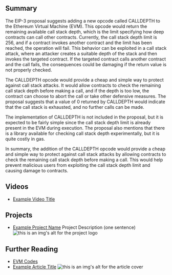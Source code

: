 ## Summary

The EIP-3 proposal suggests adding a new opcode called CALLDEPTH to the Ethereum Virtual Machine (EVM). This opcode would return the remaining available call stack depth, which is the limit specifying how deep contracts can call other contracts. Currently, the call stack depth limit is 256, and if a contract invokes another contract and the limit has been reached, the operation will fail. This behavior can be exploited in a call stack attack, where an attacker creates a suitable depth of the stack and then invokes the targeted contract. If the targeted contract calls another contract and the call fails, the consequences could be damaging if the return value is not properly checked.

The CALLDEPTH opcode would provide a cheap and simple way to protect against call stack attacks. It would allow contracts to check the remaining call stack depth before making a call, and if the depth is too low, the contract can choose to abort the call or take other defensive measures. The proposal suggests that a value of 0 returned by CALLDEPTH would indicate that the call stack is exhausted, and no further calls can be made.

The implementation of CALLDEPTH is not included in the proposal, but it is expected to be fairly simple since the call stack depth limit is already present in the EVM during execution. The proposal also mentions that there is a library available for checking call stack depth experimentally, but it is quite costly in gas.

In summary, the addition of the CALLDEPTH opcode would provide a cheap and simple way to protect against call stack attacks by allowing contracts to check the remaining call stack depth before making a call. This would help prevent malicious users from exploiting the call stack depth limit and causing damage to contracts.

## Videos

- [Example Video Title](https://www.youtube.com/watch?v=TDGq4aeevgY)

## Projects

- [Example Project Name](https://xxxx.xxx/xxxxx) Project Description (one sentence) ![this is an img's alt for the project logo](https://xxxx.xxx/project-logo.xxx)

## Further Reading

- [EVM Codes](https://evm.codes/)
- [Example Article Title](https://xxxx.xxx/xxxxx) ![this is an img's alt for the article cover](https://xxxx.xxx/article-cover.xxx)
